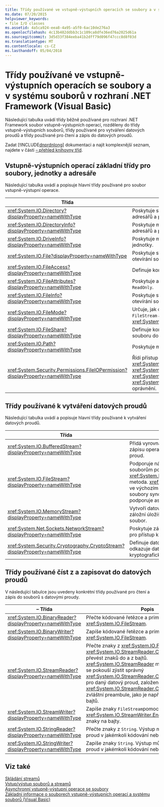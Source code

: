 ```yaml
---
title: Třídy používané ve vstupně-výstupních operacích se soubory a v systému souborů v rozhraní .NET Framework (Visual Basic)
ms.date: 07/20/2015
helpviewer_keywords:
- file I/O classes
ms.assetid: 4a5ca924-eea8-4a95-a5f0-6ac10de276a3
ms.openlocfilehash: 4c13b482ddbb3c1c109ca8dfe36ed76a2025d61a
ms.sourcegitcommit: 3d5d33f384eeba41b2dff79d096f47ccc8d8f03d
ms.translationtype: MT
ms.contentlocale: cs-CZ
ms.lasthandoff: 05/04/2018
---
```

# <a name="classes-used-in-net-framework-file-io-and-the-file-system-visual-basic"></a>Třídy používané ve vstupně-výstupních operacích se soubory a v systému souborů v rozhraní .NET Framework (Visual Basic)
Následující tabulka uvádí třídy běžně používané pro rozhraní .NET Framework soubor vstupně-výstupních operací, rozděleny do třídy vstupně-výstupních souborů, třídy používané pro vytváření datových proudů a třídy používané pro čtení a zápis do datových proudů.  
  
 Zadat [!INCLUDE[dnprdnlong](~/includes/dnprdnlong-md.md)] dokumentaci a najít komplexnější seznam, najdete v části [– přehled knihovny tříd](../../../../standard/class-library-overview.md).  
  
## <a name="basic-io-classes-for-files-drives-and-directories"></a>Vstupně-výstupních operací základní třídy pro soubory, jednotky a adresáře  
 Následující tabulka uvádí a popisuje hlavní třídy používané pro soubor vstupně-výstupní operace.  
  
|Třída|Popis|  
|-----------|-----------------|  
|<xref:System.IO.Directory?displayProperty=nameWithType>|Poskytuje statické metody pro vytváření, přesunutí a výčet prostřednictvím adresářů a podadresářů.|  
|<xref:System.IO.DirectoryInfo?displayProperty=nameWithType>|Poskytuje metody instance pro vytváření, přesunutí a výčet prostřednictvím adresářů a podadresářů.|  
|<xref:System.IO.DriveInfo?displayProperty=nameWithType>|Poskytuje metody instance pro vytváření, přesunutí a výčet prostřednictvím jednotky.|  
|<xref:System.IO.File?displayProperty=nameWithType>|Poskytuje statické metody pro vytvoření, kopírování, odstranění, přesunutí a otevírání souborů a pomáhá při vytváření `FileStream`.|  
|<xref:System.IO.FileAccess?displayProperty=nameWithType>|Definuje konstanty pro čtení, zápisu nebo přístup pro čtení a zápis do souboru.|  
|<xref:System.IO.FileAttributes?displayProperty=nameWithType>|Poskytuje atributy pro soubory a adresáře například `Archive`, `Hidden`, a `ReadOnly`.|  
|<xref:System.IO.FileInfo?displayProperty=nameWithType>|Poskytuje statické metody pro vytvoření, kopírování, odstranění, přesunutí a otevírání souborů a pomáhá při vytváření `FileStream`.|  
|<xref:System.IO.FileMode?displayProperty=nameWithType>|Určuje, jak otevřít soubor. Tento parametr je zadán v mnoha z konstruktorů `FileStream` a `IsolatedStorageFileStream`a `Open` metody <xref:System.IO.File> a <xref:System.IO.FileInfo>.|  
|<xref:System.IO.FileShare?displayProperty=nameWithType>|Definuje konstanty pro řízení typ přístupu, kterou může mít jiné datové proudy souboru do stejného souboru.|  
|<xref:System.IO.Path?displayProperty=nameWithType>|Poskytuje metody a vlastnosti pro zpracování řetězců adresářů.|  
|<xref:System.Security.Permissions.FileIOPermission?displayProperty=nameWithType>|Řídí přístup souborů a složek definováním <xref:System.Security.Permissions.FileIOPermissionAttribute.Read%2A>, <xref:System.Security.Permissions.FileIOPermissionAttribute.Write%2A>, <xref:System.Security.Permissions.FileIOPermissionAttribute.Append%2A> a <xref:System.Security.Permissions.FileIOPermissionAttribute.PathDiscovery%2A> oprávnění.|  
  
## <a name="classes-used-to-create-streams"></a>Třídy používané k vytváření datových proudů  
 Následující tabulka uvádí a popisuje hlavní třídy používané k vytváření datových proudů.  
  
|Třída|Popis|  
|-----------|-----------------|  
|<xref:System.IO.BufferedStream?displayProperty=nameWithType>|Přidá vyrovnávací vrstvu ke čtení a zápisu operace na jiný datový proud.|  
|<xref:System.IO.FileStream?displayProperty=nameWithType>|Podporuje náhodný přístup k souborům pomocí jeho <xref:System.IO.FileStream.Seek%2A> metoda. <xref:System.IO.FileStream> ve výchozím nastavení otevře soubory synchronně, ale také podporuje asynchronní operace.|  
|<xref:System.IO.MemoryStream?displayProperty=nameWithType>|Vytvoří datový proud, s jehož záložní úložiště je paměť, nikoli soubor.|  
|<xref:System.Net.Sockets.NetworkStream?displayProperty=nameWithType>|Poskytuje základní datový proud dat pro přístup k síti.|  
|<xref:System.Security.Cryptography.CryptoStream?displayProperty=nameWithType>|Definuje datový proud, který odkazuje datových proudů na kryptografických transformace.|  
  
## <a name="classes-used-to-read-from-and-write-to-streams"></a>Třídy používané číst z a zapisovat do datových proudů  
 V následující tabulce jsou uvedeny konkrétní třídy používané pro čtení a zápis do souborů s datovými proudy.  
  
|**– Třída**|**Popis**|  
|---------------|---------------------|  
|<xref:System.IO.BinaryReader?displayProperty=nameWithType>|Přečte kódované řetězce a primitivní datové typy z <xref:System.IO.FileStream>.|  
|<xref:System.IO.BinaryWriter?displayProperty=nameWithType>|Zapíše kódované řetězce a primitivní datové typy <xref:System.IO.FileStream>.|  
|<xref:System.IO.StreamReader?displayProperty=nameWithType>|Přečte znaky z <xref:System.IO.FileStream>pomocí <xref:System.IO.StreamReader.CurrentEncoding%2A> převést znaků do a z bajtů. <xref:System.IO.StreamReader> má konstruktor, který se pokouší zjistit správný <xref:System.IO.StreamReader.CurrentEncoding%2A> pro daný datový proud, založené na přítomnost <xref:System.IO.StreamReader.CurrentEncoding%2A>-zvláštní preambule, jako je například značka pořadí bajtů.|  
|<xref:System.IO.StreamWriter?displayProperty=nameWithType>|Zapíše znaky `FileStream`pomocí <xref:System.IO.StreamWriter.Encoding%2A> převést znaky na bajty.|  
|<xref:System.IO.StringReader?displayProperty=nameWithType>|Přečte znaky z `String`. Výstup může být buď datový proud v jakémkoli kódování nebo `String`.|  
|<xref:System.IO.StringWriter?displayProperty=nameWithType>|Zapíše znaky `String`. Výstup může být buď datový proud v jakémkoli kódování nebo `String`.|  
  
## <a name="see-also"></a>Viz také  
 [Skládání streamů](../../../../standard/io/composing-streams.md)  
 [Vstup/výstup souborů a streamů](../../../../standard/io/index.md)  
 [Asynchronní vstupně-výstupní operace se soubory](../../../../standard/io/asynchronous-file-i-o.md)  
 [Základní informace o souborech vstupně-výstupních operací a systému souborů (Visual Basic)](../../../../visual-basic/developing-apps/programming/drives-directories-files/basics-of-net-framework-file-io-and-the-file-system.md)
